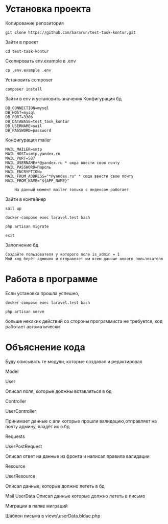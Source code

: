 # Установка проекта
Копирование репозитория

    git clone https://github.com/Sararun/test-task-kontur.git
Зайти в проект

    cd test-task-kontur
Скопировать env.example в .env

    cp .env.example .env
Установить composer

    composer install
Зайти в env и установить значения
   Конфигурация бд
    
    DB_CONNECTION=mysql
    DB_HOST=mysql
    DB_PORT=3306
    DB_DATABASE=test_task_kontur
    DB_USERNAME=sail
    DB_PASSWORD=password
    
   Конфигурация mailer
   
    MAIL_MAILER=smtp
    MAIL_HOST=smtp.yandex.ru
    MAIL_PORT=587
    MAIL_USERNAME=*@yandex.ru * сюда ввести свою почту
    MAIL_PASSWORD=Пароль
    MAIL_ENCRYPTION=
    MAIL_FROM_ADDRESS="*@yandex.ru" * сюда ввести свою почту
    MAIL_FROM_NAME="${APP_NAME}"
        
        На данный момент mailer только с яндексом работает
 
Зайти в контейнер
    
    sail up
    
    docker-compose exec laravel.test bash
    
    php artisan migrate

    exit
 Заполнение бд
    
    Создайте пользователя у которого поле is_admin = 1
    Мой код берёт админов и отправляет им всем данные нового пользователя
# Работа в программе
Если установка прошла успешно, 
    
    docker-compose exec laravel.test bash
    
    php artisan serve
больше некаких действий со стороны программиста не требуется, код работает автоматически

# Объяснение кода
Буду описывать те модули, которые создавал и редактировал

Model

 User
 
  Описал поля, которые должны вставляться в бд

Controller

 UserController
  
  Принимает данные с апи которые прошли валидацию,отправляет на почту админу, кладёт их в бд

Requests
 
 UserPostRequest
  
  Описал ответ на данные из фронта и написал правила валидации

Resource
 
 UserResource
  
  Описал данные, которые должно лететь в бд 

Mail
 UserData
  Описал данные которые должно лететь в письмо

Миграции в папке миграций

Шаблон письма в views\userData.bldae.php
  


